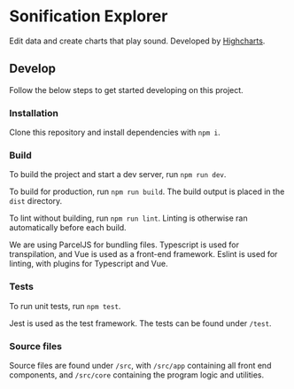 # Sonification Explorer

Edit data and create charts that play sound. Developed by [Highcharts](https://www.highcharts.com).

## Develop

Follow the below steps to get started developing on this project.

### Installation

Clone this repository and install dependencies with `npm i`.

### Build

To build the project and start a dev server, run `npm run dev`.

To build for production, run `npm run build`. The build output is placed in the `dist` directory.

To lint without building, run `npm run lint`. Linting is otherwise ran automatically before each build.

We are using ParcelJS for bundling files. Typescript is used for transpilation, and Vue is used as a front-end
framework. Eslint is used for linting, with plugins for Typescript and Vue. 

### Tests

To run unit tests, run `npm test`.

Jest is used as the test framework. The tests can be found under `/test`.

### Source files

Source files are found under `/src`, with `/src/app` containing all front end components, and
`/src/core` containing the program logic and utilities.
